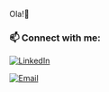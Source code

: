 Ola!👋
<!--[Header](https://your-banner-image-url.com)-->

<!---### Hi there 👋, I'm Peter Jaimbo.
#### Electrical and Electronics Engineer with a Passion for Machine Learning and Web Development

<!--- 🔭 I’m currently working on [Project Name](https://github.com/yourusername/projectname) --->
<!-- 🌱 I’m currently learning advanced machine learning techniques and full-stack web development
- 👯 I’m looking to collaborate on open-source projects related to machine learning and web development
- 💬 Ask me about machine learning algorithms, circuit design, or anything tech-related!
- 📫 How to reach me: peterjaimbo23@gmail.com
- ⚡ Fun fact: I love gaming, watching movies, and listening to music in my free time

### 🛠️ Languages and Tools:
![C++](https://img.shields.io/badge/-C++-05122A?style=flat&logo=c%2B%2B)
![C](https://img.shields.io/badge/-C-05122A?style=flat&logo=c)
![Python](https://img.shields.io/badge/-Python-05122A?style=flat&logo=python)
![JavaScript](https://img.shields.io/badge/-JavaScript-05122A?style=flat&logo=javascript)
![HTML](https://img.shields.io/badge/-HTML-05122A?style=flat&logo=html5)
![CSS](https://img.shields.io/badge/-CSS-05122A?style=flat&logo=css3)
![MATLAB](https://img.shields.io/badge/-MATLAB-05122A?style=flat&logo=mathworks)

### 🔧 Tools:
![Git](https://img.shields.io/badge/-Git-05122A?style=flat&logo=git)
![GitHub](https://img.shields.io/badge/-GitHub-05122A?style=flat&logo=github)
![VS Code](https://img.shields.io/badge/-VS%20Code-05122A?style=flat&logo=visual-studio-code)
![Jupyter](https://img.shields.io/badge/-Jupyter-05122A?style=flat&logo=jupyter)
![Docker](https://img.shields.io/badge/-Docker-05122A?style=flat&logo=docker)

### 📈 GitHub Stats:
![Your GitHub stats](https://github-readme-stats.vercel.app/api?username=yourusername&show_icons=true&theme=radical)

<!---### 🌟 Top Projects:
- [Project Name](https://github.com/yourusername/projectname) - Brief description of the project
- [Another Project](https://github.com/yourusername/anotherproject) - Brief description of the project
- [Machine Learning Project](https://github.com/yourusername/mlproject) - Brief description of the project--->

<!--### 🎮 Hobbies and Interests:
- Gaming 🎮
- Watching Movies 🍿
- Listening to Music 🎵
- Drawing 🎨
--->
### 📫 Connect with me:
[![LinkedIn](https://img.shields.io/badge/-LinkedIn-0077B5?style=flat&logo=linkedin)](https://www.linkedin.com/in/peterjaimbo)
<!--[![Twitter](https://img.shields.io/badge/-Twitter-1DA1F2?style=flat&logo=twitter)](https://twitter.com/yourusername)-->
<!--[![Email](https://img.shields.io/badge/-Email-D14836?style=flat&logo=gmail)](mailto:peterjaimbo97@gmail.com)-->

[![Email](https://img.shields.io/badge/-Email-D14836?style=flat&logo=gmail)](mailto:jaimbopeter1@gmail.com)




<!--- 👋 Hi, I’m @SaintJeane
- 👀 I’m interested in ...
- 🌱 I’m currently learning ...
- 💞️ I’m looking to collaborate on ...
- 📫 How to reach me ...
- 😄 Pronouns: ...
- ⚡ Fun fact: ...

<!---
SaintJeane/SaintJeane is a ✨ special ✨ repository because its `README.md` (this file) appears on your GitHub profile.
You can click the Preview link to take a look at your changes.
--->
